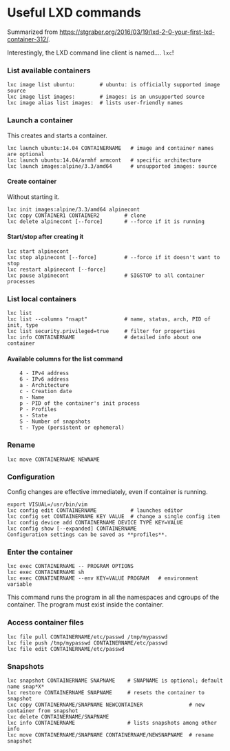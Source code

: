 # Useful LXD commands
Summarized from https://stgraber.org/2016/03/19/lxd-2-0-your-first-lxd-container-312/. 

Interestingly, the LXD command line client is named.... `lxc`! 

### List available containers
```
lxc image list ubuntu:        # ubuntu: is officially supported image source
lxc image list images:        # images: is an unsupported source
lxc image alias list images:  # lists user-friendly names
```
### Launch a container
This creates and starts a container.
```
lxc launch ubuntu:14.04 CONTAINERNAME   # image and container names are optional 
lxc launch ubuntu:14.04/armhf armcont   # specific architecture
lxc launch images:alpine/3.3/amd64      # unsupported images: source
```
#### Create container
Without starting it.
```
lxc init images:alpine/3.3/amd64 alpinecont
lxc copy CONTAINER1 CONTAINER2        # clone
lxc delete alpinecont [--force]       # --force if it is running
```
#### Start/stop after creating it
```
lxc start alpinecont
lxc stop alpinecont [--force]         # --force if it doesn't want to stop
lxc restart alpinecont [--force]
lxc pause alpinecont                  # SIGSTOP to all container processes
```
### List local containers
``` 
lxc list 
lxc list --columns "nsapt"            # name, status, arch, PID of init, type
lxc list security.privileged=true     # filter for properties
lxc info CONTAINERNAME                # detailed info about one container
```
#### Available columns for the list command
```
    4 - IPv4 address
    6 - IPv6 address
    a - Architecture
    c - Creation date
    n - Name
    p - PID of the container's init process
    P - Profiles
    s - State
    S - Number of snapshots
    t - Type (persistent or ephemeral)
```
### Rename
```
lxc move CONTAINERNAME NEWNAME
```
### Configuration
Config changes are  effective immediately, even if container is running.
```
export VISUAL=/usr/bin/vim
lxc config edit CONTAINERNAME           # launches editor
lxc config set CONTAINERNAME KEY VALUE  # change a single config item
lxc config device add CONTAINERNAME DEVICE TYPE KEY=VALUE
lxc config show [--expanded] CONTAINERNAME
Configuration settings can be saved as **profiles**.
```
### Enter the container
```
lxc exec CONTAINERNAME -- PROGRAM OPTIONS
lxc exec CONTAINERNAME sh
lxc exec CONATINERNAME --env KEY=VALUE PROGRAM   # environment variable
```
This command runs the program in all the namespaces and cgroups of the container. The program must exist inside the container. 
### Access container files
```
lxc file pull CONTAINERNAME/etc/passwd /tmp/mypasswd
lxc file push /tmp/mypasswd CONTAINERNAME/etc/passwd 
lxc file edit CONTAINERNAME/etc/passwd 
```
### Snapshots
```
lxc snapshot CONTAINERNAME SNAPNAME    # SNAPNAME is optional; default name snap*X*
lxc restore CONTAINERNAME SNAPNAME     # resets the container to snapshot
lxc copy CONTAINERNAME/SNAPNAME NEWCONTAINER               # new container from snapshot
lxc delete CONTAINERNAME/SNAPNAME
lxc info CONTAINERNAME                 # lists snapshots among other info
lxc move CONTAINERNAME/SNAPNAME CONTAINERNAME/NEWSNAPNAME  # rename snapshot
